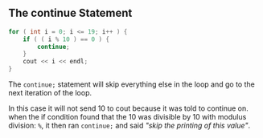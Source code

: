 

## The continue Statement

```cpp
for ( int i = 0; i <= 19; i++ ) {
	if ( ( i % 10 ) == 0 ) {
		continue;
	}
	cout << i << endl;
}
```

The `continue;` statement will skip everything else in the loop and go to the next iteration of the loop.

In this case it will not send 10 to cout because it was told to continue on.
when the if condition found that the 10 was divisible by 10 with modulus division: `%`, it then ran `continue;` and said _"skip the printing of this value"_.
